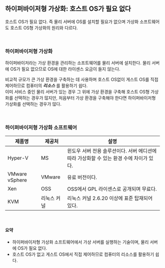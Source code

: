 ## 하이퍼바이저형 가상화: 호스트 OS가 필요 없다 
호스트 OS가 필요 없다. 즉 물리 서버에 OS를 설치할 필요가 없으며 가상화 소프트웨어도 호스트 OS형 가상화의 원리와 다르다.  

<br>

### 하이퍼바이저형 가상화
하이퍼바이저라는 가상 환경을 관리하는 소프트웨어를 물리 서버에 설치한다. 물리 서버에 OS가 필요 없으므로 OS에 대한 라이센스 요금이 들지 않는다.  

비교적 규모가 큰 가상 환경을 구축하는 데 사용하며 호스트 OS없이 게스트 OS를 직접 제어하므로 컴퓨터의 _**리소스**_ 를 활용하기 쉽다.  
이미 서비스 중인 물리 서버가 있는 경우 그 위에 가상 환경을 구축해 호스트 OS형 가상화를 선택하는 경우가 많지만, 처음부터 가상 환경을 구축해야 한다면 하이퍼바이저형 가상화를 선택하는 경우가 많다.  

<br>

### 하이퍼바이저형 가상화 소프트웨어
| 제품명     | 제공처 | 설명                                                  |
|---------|-----|-----------------------------------------------------|
| Hyper-V | MS  | 윈도우 서버 전용 솔루션이다. 서버 에디션에 따라 가상화할 수 있는 환경 수에 차이가 있다. |
| VMware vSphere | VMware | 유료 버전이다. |
| Xen | OSS | OSS에서 GPL 라이센스로 공개되며 무료다. |
| KVM | 리눅스 커널 | 리눅스 커널 2.6.20 이상에 표준 탑재되어 있다. |

<br>
 
#### 요약
- 하이퍼바이저형 가상화 소프트웨어에서 가상 서버를 실행하는 기술이며, 물리 서버에 OS가 필요 없다.  
- 호스트 OS가 없고 게스트 OS에서 직접 제어하므로 컴퓨터의 리소스를 활용하기 쉽다.
